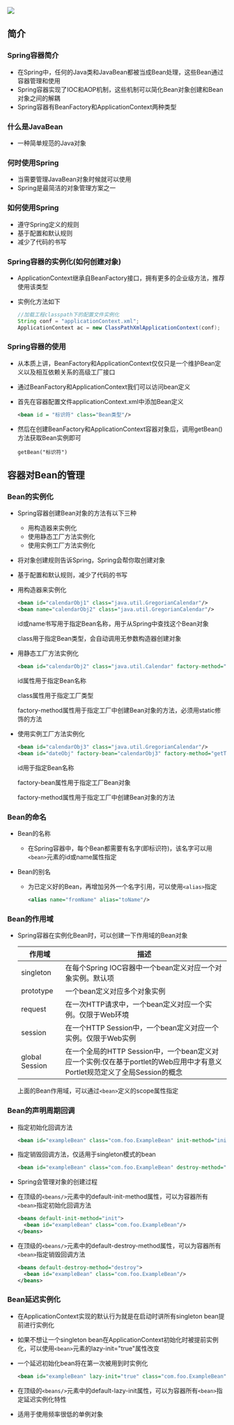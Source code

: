 ![](https://tva1.sinaimg.cn/large/007S8ZIlly1gik82zewetj315o0rm78b.jpg)

## 简介

### Spring容器简介

- 在Spring中，任何的Java类和JavaBean都被当成Bean处理，这些Bean通过容器管理和使用
- Spring容器实现了IOC和AOP机制，这些机制可以简化Bean对象创建和Bean对象之间的解耦
- Spring容器有BeanFactory和ApplicationContext两种类型

### 什么是JavaBean

- 一种简单规范的Java对象

### 何时使用Spring

- 当需要管理JavaBean对象时候就可以使用
- Spring是最简洁的对象管理方案之一

### 如何使用Spring

- 遵守Spring定义的规则
- 基于配置和默认规则
- 减少了代码的书写

### Spring容器的实例化(如何创建对象)

- ApplicationContext继承自BeanFactory接口，拥有更多的企业级方法，推荐使用该类型

- 实例化方法如下

  ```java
  //加载工程classpath下的配置文件实例化
  String conf = "applicationContext.xml";
  ApplicationContext ac = new ClassPathXmlApplicationContext(conf); 
  ```

### Spring容器的使用

- 从本质上讲，BeanFactory和ApplicationContext仅仅只是一个维护Bean定义以及相互依赖关系的高级工厂接口

- 通过BeanFactory和ApplicationContext我们可以访问bean定义

- 首先在容器配置文件applicationContext.xml中添加Bean定义

  ```xml
  <bean id = "标识符" class="Bean类型"/>
  ```

- 然后在创建BeanFactory和ApplicationContext容器对象后，调用getBean()方法获取Bean实例即可

  `getBean("标识符")`

## 容器对Bean的管理

### Bean的实例化

- Spring容器创建Bean对象的方法有以下三种

  - 用构造器来实例化
  - 使用静态工厂方法实例化
  - 使用实例工厂方法实例化

- 将对象创建规则告诉Spring，Spring会帮你取创建对象

- 基于配置和默认规则，减少了代码的书写

- 用构造器来实例化

  ```xml
  <bean id="calendarObj1" class="java.util.GregorianCalendar"/>
  <bean name="calendarObj2" class="java.util.GregorianCalendar"/>
  ```

  id或name书写用于指定Bean名称，用于从Spring中查找这个Bean对象

  class用于指定Bean类型，会自动调用无参数构造器创建对象

- 用静态工厂方法实例化

  ```xml
  <bean id="calendarObj2" class="java.util.Calendar" factory-method="getInstance"/>
  ```

  id属性用于指定Bean名称

  class属性用于指定工厂类型

  factory-method属性用于指定工厂中创建Bean对象的方法，必须用static修饰的方法

- 使用实例工厂方法实例化

  ```xml
  <bean id="calendarObj3" class="java.util.GregorianCalendar"/>
  <bean id="dateObj" factory-bean="calendarObj3" factory-method="getTime"/>
  ```

  id用于指定Bean名称

  factory-bean属性用于指定工厂Bean对象

  factory-method属性用于指定工厂中创建Bean对象的方法

### Bean的命名

- Bean的名称

  - 在Spring容器中，每个Bean都需要有名字(即标识符)，该名字可以用`<bean>`元素的id或name属性指定

- Bean的别名

  - 为已定义好的Bean，再增加另外一个名字引用，可以使用`<alias>`指定

    ```xml
    <alias name="fromName" alias="toName"/>
    ```

### Bean的作用域

- Spring容器在实例化Bean时，可以创建一下作用域的Bean对象

  | 作用域         | 描述                                                         |
  | -------------- | ------------------------------------------------------------ |
  | singleton      | 在每个Spring IOC容器中一个bean定义对应一个对象实例。默认项   |
  | prototype      | 一个bean定义对应多个对象实例                                 |
  | request        | 在一次HTTP请求中，一个bean定义对应一个实例。仅限于Web环境    |
  | session        | 在一个HTTP Session中，一个bean定义对应一个实例。仅限于Web实例 |
  | global Session | 在一个全局的HTTP Session中，一个bean定义对应一个实例:仅在基于portlet的Web应用中才有意义Portlet规范定义了全局Session的概念 |

  上面的Bean作用域，可以通过`<bean>`定义的scope属性指定

### Bean的声明周期回调

- 指定初始化回调方法

  ```xml
  <bean id="exampleBean" class="com.foo.ExampleBean" init-method="init"></bean>
  ```

- 指定销毁回调方法，仅适用于singleton模式的bean

  ```xml
  <bean id="exampleBean" class="com.foo.ExampleBean" destroy-method="destroy"></bean>
  ```

- Spring会管理对象的创建过程

- 在顶级的`<beans/>`元素中的default-init-method属性，可以为容器所有`<bean>`指定初始化回调方法

  ```xml
  <beans default-init-method="init">
  	<bean id="exampleBean" class="com.foo.ExampleBean"/>
  </beans>
  ```

- 在顶级的`<beans/>`元素中的default-destroy-method属性，可以为容器所有`<bean>`指定销毁回调方法

  ```xml
  <beans default-destroy-method="destroy">
  	<bean id="exampleBean" class="com.foo.ExampleBean"/>
  </beans>
  ```

### Bean延迟实例化

- 在ApplicationContext实现的默认行为就是在启动时讲所有singleton bean提前进行实例化

- 如果不想让一个singleton bean在ApplicationContext初始化时被提前实例化，可以使用`<bean>`元素的lazy-init="true"属性改变

- 一个延迟初始化bean将在第一次被用到时实例化

  ```xml
  <bean id="exampleBean" lazy-init="true" class="com.foo.ExampleBean"/>
  ```

- 在顶级的`<beans/>`元素中的default-lazy-init属性，可以为容器所有`<bean>`指定延迟实例化特性

- 适用于使用频率很低的单例对象

